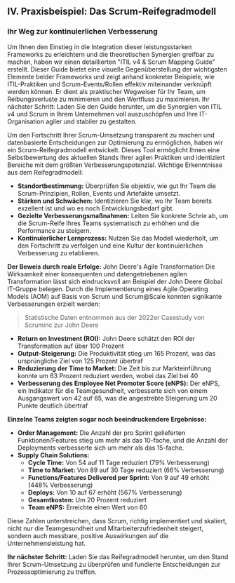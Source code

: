 
## IV. Praxisbeispiel: Das Scrum-Reifegradmodell
### Ihr Weg zur kontinuierlichen Verbesserung

Um Ihnen den Einstieg in die Integration dieser leistungsstarken Frameworks zu erleichtern und die theoretischen Synergien greifbar zu machen, haben wir einen detaillierten "ITIL v4 & Scrum Mapping Guide" erstellt. Dieser Guide bietet eine visuelle Gegenüberstellung der wichtigsten Elemente beider Frameworks und zeigt anhand konkreter Beispiele, wie ITIL-Praktiken und Scrum-Events/Rollen effektiv miteinander verknüpft werden können. Er dient als praktischer Wegweiser für Ihr Team, um Reibungsverluste zu minimieren und den Wertfluss zu maximieren. Ihr nächster Schritt: Laden Sie den Guide herunter, um die Synergien von ITIL v4 und Scrum in Ihrem Unternehmen voll auszuschöpfen und Ihre IT-Organisation agiler und stabiler zu gestalten.

Um den Fortschritt Ihrer Scrum-Umsetzung transparent zu machen und datenbasierte Entscheidungen zur Optimierung zu ermöglichen, haben wir ein Scrum-Reifegradmodell entwickelt. Dieses Tool ermöglicht Ihnen eine Selbstbewertung des aktuellen Stands Ihrer agilen Praktiken und identiziert Bereiche mit dem größten Verbesserungspotenzial. Wichtige Erkenntnisse aus dem Reifegradmodell:
- **Standortbestimmung:** Überprüfen Sie objektiv, wie gut Ihr Team die Scrum-Prinzipien, Rollen, Events und Artefakte umsetzt.
- **Stärken und Schwächen:** Identizieren Sie klar, wo Ihr Team bereits exzellent ist und wo es noch Entwicklungsbedarf gibt.
- **Gezielte Verbesserungsmaßnahmen:** Leiten Sie konkrete Schrie ab, um die Scrum-Reife Ihres Teams systematisch zu erhöhen und die Performance zu steigern.
- **Kontinuierlicher Lernprozess:** Nutzen Sie das Modell wiederholt, um den Fortschritt zu verfolgen und eine Kultur der kontinuierlichen Verbesserung zu etablieren.

**Der Beweis durch reale Erfolge:** John Deere's Agile Transformation Die Wirksamkeit einer konsequenten und datengetriebenen agilen Transformation lässt sich eindrucksvoll am Beispiel der John Deere Global IT-Gruppe belegen. Durch die Implementierung eines Agile Operating Models (AOM) auf Basis von Scrum und Scrum@Scale konnten signikante Verbesserungen erzielt werden:

> Statistische Daten entnommen aus der 2022er Casestudy von Scruminc zur John Deere


- **Return on Investment (ROI):** John Deere schätzt den ROI der Transformation auf über 100 Prozent 
- **Output-Steigerung:** Die Produktivität stieg um 165 Prozent, was das ursprüngliche Ziel von 125 Prozent übertraf
- **Reduzierung der Time to Market:** Die Zeit bis zur Markteinführung konnte um 63 Prozent reduziert werden, wobei das Ziel bei 40 
- **Verbesserung des Employee Net Promoter Score (eNPS):** Der eNPS, ein Indikator für die Teamgesundheit, verbesserte sich von einem Ausgangswert von 42 auf 65, was die angestrebte Steigerung um 20 Punkte deutlich übertraf 

**Einzelne Teams zeigten sogar noch beeindruckendere Ergebnisse:**
- **Order Management:** Die Anzahl der pro Sprint gelieferten Funktionen/Features stieg um mehr als das 10-fache, und die Anzahl der Deployments verbesserte sich um mehr als das 15-fache.
- **Supply Chain Solutions:**
    - **Cycle Time:** Von 54 auf 11 Tage reduziert (79% Verbesserung)
    - **Time to Market:** Von 89 auf 30 Tage reduziert (66% Verbesserung)
    - **Functions/Features Delivered per Sprint:** Von 9 auf 49 erhöht (448% Verbesserung)
    - **Deploys:** Von 10 auf 67 erhöht (567% Verbesserung)
    - **Gesamtkosten:** Um 20 Prozent reduziert
    - **Team eNPS:** Erreichte einen Wert von 60

Diese Zahlen unterstreichen, dass Scrum, richtig implementiert und skaliert, nicht nur die Teamgesundheit und Mitarbeiterzufriedenheit steigert, sondern auch messbare, positive Auswirkungen auf die Unternehmensleistung hat.

**Ihr nächster Schritt:** Laden Sie das Reifegradmodell herunter, um den Stand Ihrer Scrum-Umsetzung zu überprüfen und fundierte Entscheidungen zur Prozessoptimierung zu treffen.